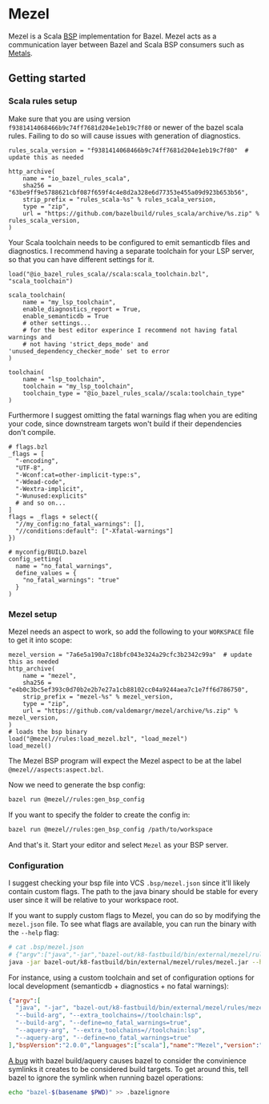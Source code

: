 # Mezel
Mezel is a Scala [BSP](https://build-server-protocol.github.io/) implementation for Bazel.
Mezel acts as a communication layer between Bazel and Scala BSP consumers such as [Metals](https://scalameta.org/metals/).

## Getting started
### Scala rules setup
Make sure that you are using version `f9381414068466b9c74ff7681d204e1eb19c7f80` or newer of the bazel scala rules.
Failing to do so will cause issues with generation of diagnostics.
```starlark
rules_scala_version = "f9381414068466b9c74ff7681d204e1eb19c7f80"  # update this as needed

http_archive(
    name = "io_bazel_rules_scala",
    sha256 = "63be9ff9e5788621cbf087f659f4c4e8d2a328e6d77353e455a09d923b653b56",
    strip_prefix = "rules_scala-%s" % rules_scala_version,
    type = "zip",
    url = "https://github.com/bazelbuild/rules_scala/archive/%s.zip" % rules_scala_version,
)
```

Your Scala toolchain needs to be configured to emit semanticdb files and diagnostics.
I recommend having a separate toolchain for your LSP server, so that you can have different settings for it.
```starlark
load("@io_bazel_rules_scala//scala:scala_toolchain.bzl", "scala_toolchain")

scala_toolchain(
    name = "my_lsp_toolchain",
    enable_diagnostics_report = True,
    enable_semanticdb = True
    # other settings...
    # for the best editor experince I recommend not having fatal warnings and
    # not having 'strict_deps_mode' and 'unused_dependency_checker_mode' set to error
)

toolchain(
    name = "lsp_toolchain",
    toolchain = "my_lsp_toolchain",
    toolchain_type = "@io_bazel_rules_scala//scala:toolchain_type"
)
```
Furthermore I suggest omitting the fatal warnings flag when you are editing your code, since downstream targets won't build if their dependencies don't compile.
```starlark
# flags.bzl
_flags = [
  "-encoding",
  "UTF-8",
  "-Wconf:cat=other-implicit-type:s",
  "-Wdead-code",
  "-Wextra-implicit",
  "-Wunused:explicits"
  # and so on...
]
flags = _flags + select({
  "//my_config:no_fatal_warnings": [],
  "//conditions:default": ["-Xfatal-warnings"]
})

# myconfig/BUILD.bazel
config_setting(
  name = "no_fatal_warnings",
  define_values = {
    "no_fatal_warnings": "true"
  }
)
```

### Mezel setup
Mezel needs an aspect to work, so add the following to your `WORKSPACE` file to get it into scope:
```starlark
mezel_version = "7a6e5a190a7c18bfc043e324a29cfc3b2342c99a"  # update this as needed
http_archive(
    name = "mezel",
    sha256 = "e4b0c3bc5ef393c0d70b2e2b7e27a1cb88102cc04a9244aea7c1e7ff6d786750",
    strip_prefix = "mezel-%s" % mezel_version,
    type = "zip",
    url = "https://github.com/valdemargr/mezel/archive/%s.zip" % mezel_version,
)
# loads the bsp binary
load("@mezel//rules:load_mezel.bzl", "load_mezel")
load_mezel()
```
The Mezel BSP program will expect the Mezel aspect to be at the label `@mezel//aspects:aspect.bzl`.

Now we need to generate the bsp config:
```bash
bazel run @mezel//rules:gen_bsp_config
```

If you want to specify the folder to create the config in:
```bash
bazel run @mezel//rules:gen_bsp_config /path/to/workspace
```

And that's it. Start your editor and select `Mezel` as your BSP server.
### Configuration
I suggest checking your bsp file into VCS `.bsp/mezel.json` since it'll likely contain custom flags.
The path to the java binary should be stable for every user since it will be relative to your workspace root.

If you want to supply custom flags to Mezel, you can do so by modifying the `mezel.json` file.
To see what flags are available, you can run the binary with the `--help` flag:
```bash
# cat .bsp/mezel.json
# {"argv":["java","-jar","bazel-out/k8-fastbuild/bin/external/mezel/rules/mezel.jar"],"bspVersion":"2.0.0","languages":["scala"],"name":"Mezel","version":"1.0.0"}
java -jar bazel-out/k8-fastbuild/bin/external/mezel/rules/mezel.jar --help
```

For instance, using a custom toolchain and set of configuration options for local development (semanticdb + diagnostics + no fatal warnings):
```json
{"argv":[
  "java", "-jar", "bazel-out/k8-fastbuild/bin/external/mezel/rules/mezel.jar",
  "--build-arg", "--extra_toolchains=//toolchain:lsp",
  "--build-arg", "--define=no_fatal_warnings=true",
  "--aquery-arg", "--extra_toolchains=//toolchain:lsp",
  "--aquery-arg", "--define=no_fatal_warnings=true"
],"bspVersion":"2.0.0","languages":["scala"],"name":"Mezel","version":"1.0.0"}
```

[A bug](https://github.com/bazelbuild/bazel/issues/10653) with bazel build/aquery causes bazel to consider the convinience symlinks it creates to be considered build targets.
To get around this, tell bazel to ignore the symlink when running bazel operations:
```bash
echo "bazel-$(basename $PWD)" >> .bazelignore
```
